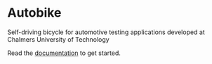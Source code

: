 # Autobike

Self-driving bicycle for automotive testing applications developed at Chalmers University of Technology

Read the [documentation](./docs/manual.md) to get started.
